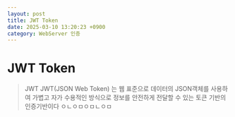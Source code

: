 ```yaml
---
layout: post
title: JWT Token
date: 2025-03-10 13:20:23 +0900
category: WebServer 인증
---
```

# JWT Token
> JWT
JWT(JSON Web Token) 는 웹 표준으로 데이터의 JSON객체를 사용하여 가볍고 자가 수용적인 방식으로 정보를 안전하게 전달할 수 있는 토큰 기반의 인증기반이다
> ㅇㄴㅇㅁㅇㅁㄴㅇㅁ

